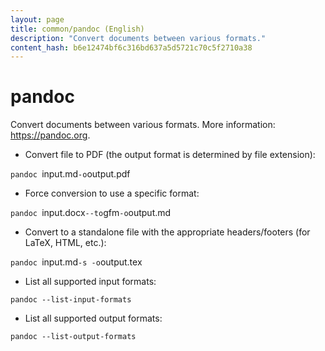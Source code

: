 ```yaml
---
layout: page
title: common/pandoc (English)
description: "Convert documents between various formats."
content_hash: b6e12474bf6c316bd637a5d5721c70c5f2710a38
---
```

# pandoc

Convert documents between various formats.
More information: <https://pandoc.org>.

- Convert file to PDF (the output format is determined by file extension):

`pandoc `<span class="tldr-var badge badge-pill bg-dark-lm bg-white-dm text-white-lm text-dark-dm font-weight-bold">input.md</span>` -o `<span class="tldr-var badge badge-pill bg-dark-lm bg-white-dm text-white-lm text-dark-dm font-weight-bold">output.pdf</span>

- Force conversion to use a specific format:

`pandoc `<span class="tldr-var badge badge-pill bg-dark-lm bg-white-dm text-white-lm text-dark-dm font-weight-bold">input.docx</span>` --to `<span class="tldr-var badge badge-pill bg-dark-lm bg-white-dm text-white-lm text-dark-dm font-weight-bold">gfm</span>` -o `<span class="tldr-var badge badge-pill bg-dark-lm bg-white-dm text-white-lm text-dark-dm font-weight-bold">output.md</span>

- Convert to a standalone file with the appropriate headers/footers (for LaTeX, HTML, etc.):

`pandoc `<span class="tldr-var badge badge-pill bg-dark-lm bg-white-dm text-white-lm text-dark-dm font-weight-bold">input.md</span>` -s -o `<span class="tldr-var badge badge-pill bg-dark-lm bg-white-dm text-white-lm text-dark-dm font-weight-bold">output.tex</span>

- List all supported input formats:

`pandoc --list-input-formats`

- List all supported output formats:

`pandoc --list-output-formats`
